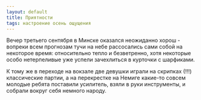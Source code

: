 ```yaml
---
layout: default
title: Приятности
tags: настроение осень ощущения
---
```

Вечер третьего сентября в Минске оказался неожиданно хорош - вопреки всем прогнозам тучи на небе рассосались сами собой на некоторое время: относительно тепло и безветренно, хотя некоторые особо нетерпеливые уже успели зачехлиться в курточки с шарфиками.

К тому же в переходе на вокзале две девушки играли на скрипках (!!!) классические партии, а на перекрестке на Немиге какие-то совсем молодые ребята поставили усилитель, взяли в руки инструменты, и собрали вокруг себя немного народу.